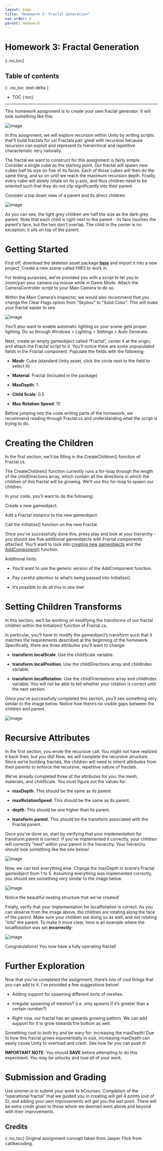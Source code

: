 ```yaml
---
layout: page
title: "Homework 3: Fractal Generation"
nav_order: 3
parent: Homework
---
```

# Homework 3: Fractal Generation
{:.no_toc}

## Table of contents
{: .no_toc .text-delta }

- TOC
{:toc}

---

This homework assignment is to create your own fractal generator. It will look something like this:

![image](/assets/images/hw3/2.png)

In this assignment, we will explore recursion within Unity by writing scripts that’ll build fractals for us! Fractals pair great with recursion because recursion can exploit and represent its hierarchical and repetitive characteristic very naturally.

The fractal we want to construct for this assignment is fairly simple. Consider a single cube as the starting point. Our fractal will spawn new cubes half its size on five of its faces. Each of those cubes will then do the same thing, and so on until we reach the maximum recursion depth. Finally, every cube will slowly rotate on its y-axis, and thus children need to be oriented such that they do not clip significantly into their parent.

Consider a top down view of a parent and its direct children:

![image](/assets/images/hw3/1_1.png)

As you can see, the light grey children are half the size as the dark grey parent. Note that each child is right next to the parent - its face touches the parent’s face, but the two don’t overlap. The child in the center is no exception; it sits on top of the parent.

# Getting Started 

First off, download the skeleton asset package [**here**](https://drive.google.com/file/d/1XDZzyjZIlU7TJ6J9rWNkQZCH-DNdbPeh/view?usp=sharing) and import it into a new project. Create a new scene called HW3 to work in.

For testing purposes, we’ve provided you with a script to let you to zoom/pan your camera via mouse while in Game Mode. Attach the CameraController script to your Main Camera to do so.

Within the Main Camera’s inspector, we would also recommend that you change the Clear Flags option from “Skybox” to “Solid Color”. This will make your fractal easier to see.

![image](/assets/images/hw3/3.png)

You’ll also want to enable automatic lighting so your scene gets proper lighting. Do so through Windows > Lighting > Settings > Auto Generate.

Next, create an empty gameobject called “Fractal”, center it at the origin, and attach the Fractal script to it. You’ll notice there are some unpopulated fields in the Fractal component. Populate the fields with the following:

- **Mesh**: Cube (standard Unity asset, click the circle next to the field to select it)

- **Material**: Fractal (included in the package)

- **MaxDepth**: 1

- **Child Scale**: 0.5

- **Max Rotation Speed**: 15

Before jumping into the code writing parts of the homework, we recommend reading through Fractal.cs and understanding what the script is trying to do.

# Creating the Children

In the first section, we’ll be filling in the CreateChildren() function of Fractal.cs.

The CreateChildren() function currently runs a for-loop through the length of the childDirections array, which contain all the directions in which the children of this fractal will be growing. We’ll use this for-loop to spawn our children.

In your code, you’ll want to do the following:

Create a new gameobject.

Add a Fractal instance to the new gameobject.

Call the Initialize() function on the new Fractal.

Once you’ve successfully done this, press play and look at your hierarchy - you should see five additional gameobjects with Fractal components attached. You'll want to look into [creating new gameobjects](https://docs.unity3d.com/ScriptReference/GameObject-ctor.html) and the [AddComponent()](https://docs.unity3d.com/ScriptReference/GameObject.AddComponent.html) function.

Additional hints:

- You’d want to use the generic version of the AddComponent function.

- Pay careful attention to what’s being passed into Initialize().

- It’s possible to do all this in one line!

# Setting Children Transforms

In this section, we’ll be working on modifying the transforms of our fractal children within the Initialize() function of Fractal.cs.

In particular, you’ll have to modify the gameobject’s transform such that it matches the requirements described at the beginning of the homework. Specifically, there are three attributes you’ll want to change:

- **transform.localScale**. Use the childScale variable.

- **transform.localPosition**. Use the childDirections array and childIndex variable.

- **transform.localRotation**. Use the childOrientations array and childIndex variable. You will not be able to tell whether your rotation is correct until the next section.

Once you’ve successfully completed this section, you’ll see something very similar to the image below. Notice how there’s no visible gaps between the children and parent.

![image](/assets/images/hw3/4.png)

# Recursive Attributes

In the first section, you wrote the recursive call. You might not have realized it back then, but you did! Now, we will complete the recursive structure. Since we’re building fractals, the children will need to inherit attributes from their parents to enforce the recursive, repetitive nature of fractals.

We’ve already completed three of the attributes for you: the mesh, materials, and childScale. You must figure out the values for:

- **maxDepth**. This should be the same as its parent.

- **maxRotationSpeed**. This should be the same as its parent.

- **depth**. This should be one higher than its parent.

- **transform.parent**. This should be the transform associated with the Fractal parent.

Once you’ve done so, start by verifying that your implementation for transform.parent is correct. If you’ve implemented it correctly, your children will correctly “nest” within your parent in the hierarchy. Your hierarchy should look something like the one below!

![image](/assets/images/hw3/5.png)

Now, we can test everything else. Change the maxDepth in scene’s Fractal gameobject from 1 to 5. Assuming everything was implemented correctly, you should see something very similar to the image below.

![image](/assets/images/hw3/6.png)

Notice the beautiful nesting structure that we’ve created!

Finally, verify that your implementation for localRotation is correct. As you can observe from the image above, the children are rotating along the face of the parent. Make sure your children are doing so as well, and not rotating “into” the parent. To make it more clear, here is an example where the localRotation was set **incorrectly**:

![image](/assets/images/hw3/7.png)

Congratulations! You now have a fully operating fractal!

# Further Exploration

Now that you’ve completed the assignment, there’s lots of cool things that you can add to it. I’ve provided a few suggestions below!

- Adding support for spawning different sorts of meshes.

- Irregular spawning of meshes? (i.e. only spawns if it’s greater than a certain number?)

- Right now, our fractal has an upwards growing pattern. We can add support for it to grow towards the bottom as well.

Something cool to both try and be wary for: increasing the maxDepth! Due to how this fractal grows exponentially in size, increasing maxDepth can easily cause Unity to overload and crash. See how far you can push it!

**IMPORTANT NOTE**: You should **SAVE** before attempting to do this experiment. You may be unlucky and lose all of your work.

# Submission and Grading

Use simmer.io to submit your work to bCourses. Completion of the “operational fractal” that we guided you in creating will get 4 points (out of 5), and adding your own improvements will get you the last point. There will be extra credit given to those whom we deemed went above and beyond with their improvements.

## Credits
{:.no_toc}
Original assignment concept taken from Jasper Flick from catlikecoding.